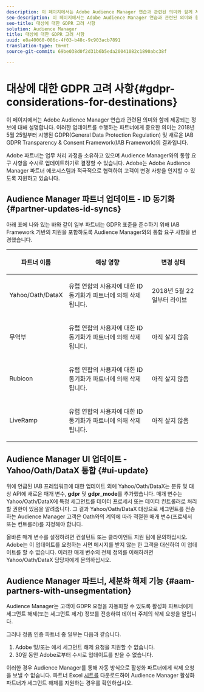 ```yaml
---
description: 이 페이지에서는 Adobe Audience Manager 연습과 관련된 의미와 함께 제공되는 정보에 대해 설명합니다. 이러한 업데이트를 수행하는 파트너에게 중요한 의미는 2018년 5월 25일부터 시행된 GDPR(General Data Protection Regulation) 및 새로운 IAB GDPR Transparency & Consent Framework(IAB Framework)의 결과입니다.
seo-description: 이 페이지에서는 Adobe Audience Manager 연습과 관련된 의미와 함께 제공되는 정보에 대해 설명합니다. 이러한 업데이트를 수행하는 파트너에게 중요한 의미는 2018년 5월 25일부터 시행된 GDPR(General Data Protection Regulation) 및 새로운 IAB GDPR Transparency & Consent Framework(IAB Framework)의 결과입니다.
seo-title: 대상에 대한 GDPR 고려 사항
solution: Audience Manager
title: 대상에 대한 GDPR 고려 사항
uuid: e8a40060-086c-4f03-b48c-9c903acb7891
translation-type: tm+mt
source-git-commit: 69be038d0f2d31b6b5eda20041082c1890abc38f

---
```



# 대상에 대한 GDPR 고려 사항{#gdpr-considerations-for-destinations}

이 페이지에서는 Adobe Audience Manager 연습과 관련된 의미와 함께 제공되는 정보에 대해 설명합니다. 이러한 업데이트를 수행하는 파트너에게 중요한 의미는 2018년 5월 25일부터 시행된 GDPR(General Data Protection Regulation) 및 새로운 IAB GDPR Transparency &amp; Consent Framework(IAB Framework)의 결과입니다.

Adobe 파트너는 업무 처리 과정을 소유하고 있으며 Audience Manager와의 통합 요구 사항을 수시로 업데이트하기로 결정할 수 있습니다. Adobe는 Adobe Audience Manager 파트너 에코시스템과 적극적으로 협력하여 고객이 변경 사항을 인지할 수 있도록 지원하고 있습니다.

## Audience Manager 파트너 업데이트 - ID 동기화 {#partner-updates-id-syncs}

아래 표에 나와 있는 바와 같이 일부 파트너는 GDPR 표준을 준수하기 위해 IAB Framework 기반의 지원을 포함하도록 Audience Manager와의 통합 요구 사항을 변경했습니다.

<table id="table_335A470D4F10434E9CF587089FB54B0C"> 
 <thead> 
  <tr> 
   <th colname="col1" class="entry"> <p>파트너 이름 </p> </th> 
   <th colname="col2" class="entry"> <p>예상 영향 </p> </th> 
   <th colname="col3" class="entry"> <p>변경 상태 </p> </th> 
  </tr>
 </thead>
 <tbody> 
  <tr> 
   <td colname="col1"> <p>Yahoo/Oath/DataX </p> </td> 
   <td colname="col2"> <p>유럽 연합의 사용자에 대한 ID 동기화가 파트너에 의해 삭제됩니다. </p> </td> 
   <td colname="col3"> <p>2018년 5월 22일부터 라이브 </p> </td> 
  </tr> 
  <tr> 
   <td colname="col1"> <p>무역부 </p> </td> 
   <td colname="col2"> <p>유럽 연합의 사용자에 대한 ID 동기화가 파트너에 의해 삭제됩니다. </p> </td> 
   <td colname="col3"> <p>아직 살지 않음 </p> </td> 
  </tr> 
  <tr> 
   <td colname="col1"> <p>Rubicon </p> </td> 
   <td colname="col2"> <p>유럽 연합의 사용자에 대한 ID 동기화가 파트너에 의해 삭제됩니다. </p> </td> 
   <td colname="col3"> <p>아직 살지 않음 </p> </td> 
  </tr> 
  <tr> 
   <td colname="col1"> <p>LiveRamp </p> </td> 
   <td colname="col2"> <p>유럽 연합의 사용자에 대한 ID 동기화가 파트너에 의해 삭제됩니다. </p> </td> 
   <td colname="col3"> <p>아직 살지 않음 </p> </td> 
  </tr> 
 </tbody> 
</table>

## Audience Manager UI 업데이트 - Yahoo/Oath/DataX 통합 {#ui-update}

위에 언급된 IAB 프레임워크에 대한 업데이트 외에 Yahoo/Oath/DataX는 분류 및 대상 API에 새로운 매개 변수, **gdpr** 및 **gdpr_mode**&#x200B;를 추가했습니다. 매개 변수는 Yahoo/Oath/DataX에 특정 세그먼트를 데이터 프로세서 또는 데이터 컨트롤러로 처리할 권한이 있음을 알려줍니다. 그 결과 Yahoo/Oath/DataX 대상으로 세그먼트를 전송하는 Audience Manager 고객은 Oath와의 계약에 따라 적절한 매개 변수(프로세서 또는 컨트롤러)를 지정해야 합니다.

올바른 매개 변수를 설정하려면 컨설턴트 또는 클라이언트 지원 팀에 문의하십시오. Adobe는 이 업데이트를 요청하는 서면 메시지를 받지 않는 한 고객을 대신하여 이 업데이트를 할 수 없습니다. 이러한 매개 변수의 전체 정의를 이해하려면 Yahoo/Oath/DataX 담당자에게 문의하십시오.

## Audience Manager 파트너, 세분화 해제 기능 {#aam-partners-with-unsegmentation}

Audience Manager는 고객이 GDPR 요청을 자동화할 수 있도록 활성화 파트너에게 세그먼트 해제(또는 세그먼트 제거) 정보를 전송하여 데이터 주체의 삭제 요청을 알립니다.

그러나 정품 인증 파트너 중 일부는 다음과 같습니다.

1. Adobe 및/또는 에서 세그먼트 해제 요청을 지원할 수 없습니다.
1. 30일 동안 Adobe로부터 수시로 업데이트를 받을 수 없습니다.

이러한 경우 Audience Manager를 통해 자동 방식으로 활성화 파트너에게 삭제 요청을 보낼 수 없습니다. 파트너 Excel [시트를](/help/using/overview/aam-gdpr/assets/AAM-Partners-July2019.xlsx) 다운로드하여 Audience Manager 활성화 파트너가 세그먼트 해제를 지원하는 경우를 확인하십시오.
